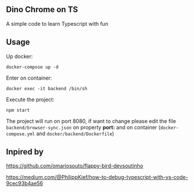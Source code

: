 
## Dino Chrome on TS

A simple code to learn Typescript with fun
  

## Usage

  
Up docker:
```
docker-compose up -d
```

Enter on container:
```
docker exec -it backend /bin/sh
```

Execute the project:
```
npm start
```

The project will run on port 8080, if want to change please edit the file `backend/browser-sync.json` on property __port:__ and on container (`docker-compose.yml` and `docker/backend/Dockerfile`)
## Inpired by

https://github.com/omariosouto/flappy-bird-devsoutinho

https://medium.com/@PhilippKief/how-to-debug-typescript-with-vs-code-9cec93b4ae56